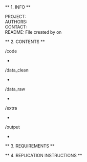<!-- *NOTE*: This is a text file written in markdown syntax, so it will render well in Git!. Also note that in markdown you need two spaces at the end of a line in order to make a carriage return. -->

** 1. INFO **

PROJECT:  <paper or project title>  
AUTHORS:  <authors>  
CONTACT:  <who to email>  
README: File created by <XX> on <dd-mm-yy>  

** 2. CONTENTS **

/code

-

/data_clean

-

/data_raw

-

/extra

-

/output

-


** 3. REQUIREMENTS **

<add any particular system and software requirements>


** 4. REPLICATION INSTRUCTIONS **

<add any specific replication instructions>
